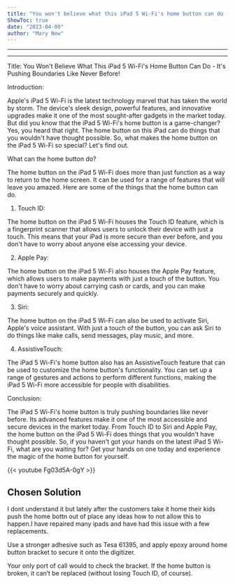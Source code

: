 ```yaml
---
title: "You won't believe what this iPad 5 Wi-Fi's home button can do - it's pushing boundaries like never before!"
ShowToc: true 
date: "2023-04-09"
author: "Mary New"
---
```

*****
---

Title: You Won't Believe What This iPad 5 Wi-Fi's Home Button Can Do - It's Pushing Boundaries Like Never Before!

Introduction:

Apple's iPad 5 Wi-Fi is the latest technology marvel that has taken the world by storm. The device's sleek design, powerful features, and innovative upgrades make it one of the most sought-after gadgets in the market today. But did you know that the iPad 5 Wi-Fi's home button is a game-changer? Yes, you heard that right. The home button on this iPad can do things that you wouldn't have thought possible. So, what makes the home button on the iPad 5 Wi-Fi so special? Let's find out.

What can the home button do?

The home button on the iPad 5 Wi-Fi does more than just function as a way to return to the home screen. It can be used for a range of features that will leave you amazed. Here are some of the things that the home button can do.

1. Touch ID:

The home button on the iPad 5 Wi-Fi houses the Touch ID feature, which is a fingerprint scanner that allows users to unlock their device with just a touch. This means that your iPad is more secure than ever before, and you don't have to worry about anyone else accessing your device.

2. Apple Pay:

The home button on the iPad 5 Wi-Fi also houses the Apple Pay feature, which allows users to make payments with just a touch of the button. You don't have to worry about carrying cash or cards, and you can make payments securely and quickly.

3. Siri:

The home button on the iPad 5 Wi-Fi can also be used to activate Siri, Apple's voice assistant. With just a touch of the button, you can ask Siri to do things like make calls, send messages, play music, and more.

4. AssistiveTouch:

The iPad 5 Wi-Fi's home button also has an AssistiveTouch feature that can be used to customize the home button's functionality. You can set up a range of gestures and actions to perform different functions, making the iPad 5 Wi-Fi more accessible for people with disabilities.

Conclusion:

The iPad 5 Wi-Fi's home button is truly pushing boundaries like never before. Its advanced features make it one of the most accessible and secure devices in the market today. From Touch ID to Siri and Apple Pay, the home button on the iPad 5 Wi-Fi does things that you wouldn't have thought possible. So, if you haven't got your hands on the latest iPad 5 Wi-Fi, what are you waiting for? Get your hands on one today and experience the magic of the home button for yourself.

{{< youtube Fg03d5A-0gY >}} 



## Chosen Solution
 I dont understand it but lately after the customers take it home their kids push the home bottn out of place any ideas how to not allow this to happen.I have repaired many ipads and have had this issue with  a few replacements.

 Use a stronger adhesive such as Tesa 61395, and apply epoxy around home button bracket to secure it onto the digitizer.

 Your only port of call would to check the bracket. If the home button is broken, it can’t be replaced (without losing Touch ID, of course).




